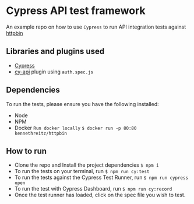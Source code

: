 # Cypress API test framework
An example repo on how to use `Cypress` to run API integration tests against [httpbin](https://httpbin.org/)

## Libraries and plugins used
- [Cypress](https://www.cypress.io/)
- [cy-api](https://github.com/bahmutov/cy-api) plugin using `auth.spec.js`

## Dependencies
To run the tests, please ensure you have the following installed:
- Node
- NPM
- Docker
`Run docker locally`
`$ docker run -p 80:80 kennethreitz/httpbin`


## How to run
- Clone the repo and Install the project dependencies
`$ npm i`
- To run the tests on your terminal, run
`$ npm run cy:test`
- To run the tests against the Cypress Test Runner, run
`$ npm run cypress open`
- To run the test with Cypress Dashboard, run
`$ npm run cy:record`
- Once the test runner has loaded, click on the spec file you wish to test.
